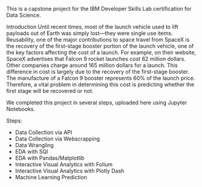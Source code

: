This is a capstone project for the IBM Developer Skills Lab certification for Data Science.

Introduction 
Until recent times, most of the launch vehicle used to lift payloads out of Earth was simply lost—they were single use items. Reusability, one of the major contributions to space travel from SpaceX is the recovery of the first-stage booster portion of the launch vehicle, one of the key factors affecting the cost of a launch.
For example, on their website, SpaceX advertises that Falcon 9 rocket launches cost 62 million dollars. Other companies charge around 165 million dollars for a launch. This difference in cost is largely due to the recovery of the first-stage booster. 
The manufacture of a Falcon 9 booster represents 60% of the launch price.
Therefore, a vital problem in determining this cost is predicting whether the first stage will be recovered or not.


We completed this project in several steps, uploaded here using Jupyter Notebooks.

Steps:
- Data Collection via API
- Data Collection via Webscrapping
- Data Wrangling
- EDA with SQl
- EDA with Pandas/Matplotlib
- Interactive Visual Analytics with Folium
- Interactive Visual Analytics with Plotly Dash
- Machine Learning Prediction
